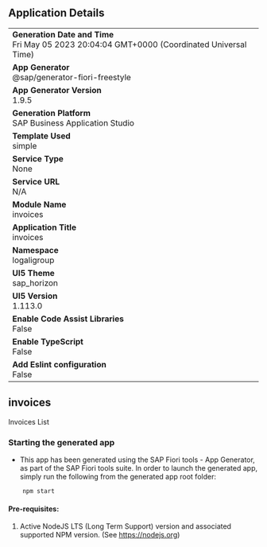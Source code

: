 ## Application Details
|               |
| ------------- |
|**Generation Date and Time**<br>Fri May 05 2023 20:04:04 GMT+0000 (Coordinated Universal Time)|
|**App Generator**<br>@sap/generator-fiori-freestyle|
|**App Generator Version**<br>1.9.5|
|**Generation Platform**<br>SAP Business Application Studio|
|**Template Used**<br>simple|
|**Service Type**<br>None|
|**Service URL**<br>N/A
|**Module Name**<br>invoices|
|**Application Title**<br>invoices|
|**Namespace**<br>logaligroup|
|**UI5 Theme**<br>sap_horizon|
|**UI5 Version**<br>1.113.0|
|**Enable Code Assist Libraries**<br>False|
|**Enable TypeScript**<br>False|
|**Add Eslint configuration**<br>False|

## invoices

Invoices List

### Starting the generated app

-   This app has been generated using the SAP Fiori tools - App Generator, as part of the SAP Fiori tools suite.  In order to launch the generated app, simply run the following from the generated app root folder:

```
    npm start
```

#### Pre-requisites:

1. Active NodeJS LTS (Long Term Support) version and associated supported NPM version.  (See https://nodejs.org)


